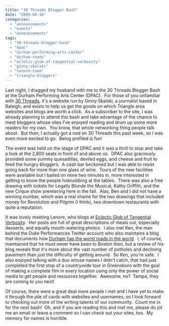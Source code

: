 ```yaml
---
title: "30 Threads Blogger Bash"
date: "2009-04-10"
categories: 
  - "announcements"
  - "events"
  - "announcements"
tags: 
  - "30-threads-blogger-bash"
  - "dpac"
  - "durham-performing-arts-center"
  - "durham-roads"
  - "ecletic-glob-of-tangential-verbosity"
  - "ginny-skalski"
  - "lenore-ramm"
  - "triangle-bloggers"
---
```


Last night, I dragged my husband with me to the 30 Threads Blogger Bash at the Durham Performing Arts Center (DPAC).  For those of you unfamiliar with [30 Threads](http://www.30threads.com/), it's a website run by Ginny Skalski, a journalist based in Raleigh, and exists to help us get the goods on which Triangle area websites and blogs are worth a click.  As a subscriber to the site, I was already planning to attend this bash and take advantage of the chance to meet bloggers whose sites I've enjoyed reading and drum up some more readers for my own.  You know, that whole networking thing people talk about.  But then, I actually got a nod on 30 Threads this past week, so I was even more excited to go.  Being profiled is fun!

The event was held on the stage of DPAC and it was a thrill to stop and take a look at the 2,800 seats in front of and above us.  DPAC also graciously provided some yummy quesadillas, deviled eggs, and cheese and fruit to feed the hungry bloggers.  A cash bar beckoned but I was able to resist going back for more than one glass of wine.  Tours of the new facilities were available but I bailed on mine two minutes in, more interested in getting to know the people hobnobbing at the tables.  There was also a free drawing with tickets for Legally Blonde the Musical, Kathy Griffith, and the new Cirque show premiering here in the fall.  Alas, Ben and I did not have a winning number, which was a real shame for the two drawings that included money for Revolution and Pilgrim (I think), two downtown restaurants with quite a reputation.

It was lovely meeting Lenore, who blogs at [Eclectic Glob of Tangential Verbosity](http://eronel.blogspot.com/).  Her posts are full of great descriptions of meals out, especially desserts, and equally mouth-watering photos.  I also met Ken, the man behind the Duke Performances Twitter account who also maintains a blog that documents how [Durham has the worst roads in the world](http://durhamhastheworstroadsintheworld.blogspot.com/2009/01/durham-has-worst-roads-in-world.html).  I, of course, maintained that he must never have been to Boston then, but a review of his blog reveals that it's more about the vast number of potholes and declining pavement than just the difficulty of getting around.  So Ken, you're safe.  I also enjoyed talking with a duo whose names I didn't catch, that had just completed the first stop of a countrywide tour in Greensboro with the goal of making a complete film in every location using only the power of social media to get people and resources together.  Awesome, no?  Tampa, they are coming to you next!

Of course, there were a great deal more people I met and I have yet to make it through the pile of cards with websites and usernames, so I look forward to checking out more of the writing talents of our community.  Count me in for the next bash!  Oh, and if you are reading this and met me, please do jot me an email or leave a comment so I can check out your sites, too.  My memory for names is horrible.
